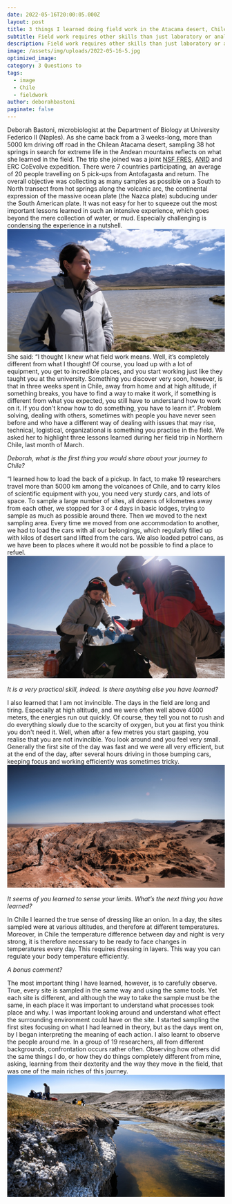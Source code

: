 ```yaml
---
date: 2022-05-16T20:00:05.000Z
layout: post
title: 3 things I learned doing field work in the Atacama desert, Chile
subtitle: Field work requires other skills than just laboratory or analytical skills
description: Field work requires other skills than just laboratory or analytical skills
image: /assets/img/uploads/2022-05-16-5.jpg
optimized_image:
category: 3 Questions to
tags:
  - image
  - Chile
  - fieldwork
author: deborahbastoni
paginate: false
---
```

Deborah Bastoni, microbiologist at the Department of Biology at University Federico II (Naples). As she came back from a 3 weeks-long, more than 5000 km driving off road in the Chilean Atacama desert, sampling 38 hot springs in search for extreme life in the Andean mountains reflects on what she learned in the field.
The trip she joined was a joint [NSF FRES](https://beta.nsf.gov/funding/opportunities/frontier-research-earth-sciences-fres), [ANID](https://www.anid.cl/) and ERC CoEvolve expedition. There were 7 countries participating, an average of 20 people travelling on 5 pick-ups from Antofagasta and return. The overall objective was collecting as many samples as possible on a South to North transect from hot springs along the volcanic arc, the continental expression of the massive ocean plate (the Nazca plate) subducing under the South American plate.
It was not easy for her to squeeze out the most important lessons learned in such an intensive experience, which goes beyond the mere collection of water, or mud. Especially challenging is condensing the experience in a nutshell.
![Alt text](/assets/img/uploads/2022-05-16-1.jpg "Deborah Bastoni")
She said: “I thought I knew what field work means. Well, it’s completely different from what I thought! Of course, you load up with a lot of equipment, you get to incredible places, and you start working just like they taught you at the university. Something you discover very soon, however, is that in three weeks spent in Chile, away from home and at high altitude, if something breaks, you have to find a way to make it work, if something is different from what you expected, you still have to understand how to work on it. If you don't know how to do something, you have to learn it”.
Problem solving, dealing with others, sometimes with people you have never seen before and who have a different way of dealing with issues that may rise, technical, logistical, organizational is something you practise in the field. We asked her to highlight three lessons learned during her field trip in Northern Chile, last month of March.

*Deborah, what is the first thing you would share about your journey to Chile?*

“I learned how to load the back of a pickup. In fact, to make 19 researchers travel more than 5000 km among the volcanoes of Chile, and to carry kilos of scientific equipment with you, you need very sturdy cars, and lots of space. To sample a large number of sites, all dozens of kilometres away from each other, we stopped for 3 or 4 days in basic lodges, trying to sample as much as possible around there. Then we moved to the next sampling area. Every time we moved from one accommodation to another, we had to load the cars with all our belongings, which regularly filled up with kilos of desert sand lifted from the cars. We also loaded petrol cans, as we have been to places where it would not be possible to find a place to refuel.
![Alt text](/assets/img/uploads/2022-05-16-2.jpg "Deborah at work with Marco Giardina")

*It is a very practical skill, indeed. Is there anything else you have learned?*

I also learned that I am not invincible. The days in the field are long and tiring. Especially at high altitude, and we were often well above 4000 meters, the energies run out quickly. Of course, they tell you not to rush and do everything slowly due to the scarcity of oxygen, but you at first you think you don't need it. Well, when after a few metres you start gasping, you realise that you are not invincible. You look around and you feel very small. Generally the first site of the day was fast and we were all very efficient, but at the end of the day, after several hours driving in those bumping cars, keeping focus and working efficiently was sometimes tricky.
![Alt text](/assets/img/uploads/2022-05-16-3.jpg "")

*It seems of you learned to sense your limits. What’s the next thing you have learned?*

In Chile I learned the true sense of dressing like an onion. In a day, the sites sampled were at various altitudes, and therefore at different temperatures. Moreover, in Chile the temperature difference between day and night is very strong, it is therefore necessary to be ready to face changes in temperatures every day. This requires dressing in layers. This way you can regulate your body temperature efficiently.

*A bonus comment?*

The most important thing I have learned, however, is to carefully observe. True, every site is sampled in the same way and using the same tools. Yet each site is different, and although the way to take the sample must be the same, in each place it was important to understand what processes took place and why. I was important looking around and understand what effect the surrounding environment could have on the site. I started sampling the first sites focusing on what I had learned in theory, but as the days went on, by I began interpreting the meaning of each action. I also learnt to observe the people around me. In a group of 19 researchers, all from different backgrounds, confrontation occurs rather often. Observing how others did the same things I do, or how they do things completely different from mine, asking, learning from their dexterity and the way they move in the field, that was one of the main riches of this journey.
![Alt text](/assets/img/uploads/2022-05-16-4.jpg "Deborah observing the Atacama Desert landscape")
